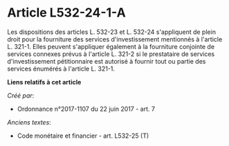 # Article L532-24-1-A

Les dispositions des articles L. 532-23 et L. 532-24 s'appliquent de plein droit pour la fourniture des services
d'investissement mentionnés à l'article L. 321-1. Elles peuvent s'appliquer également à la fourniture conjointe de services
connexes prévus à l'article L. 321-2 si le prestataire de services d'investissement pétitionnaire est autorisé à fournir tout
ou partie des services énumérés à l'article L. 321-1.

**Liens relatifs à cet article**

_Créé par_:

  - Ordonnance n°2017-1107 du 22 juin 2017 - art. 7

_Anciens textes_:

  - Code monétaire et financier - art. L532-25 (T)

